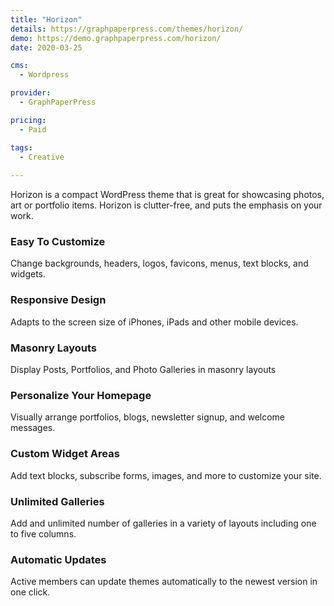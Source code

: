 ```yaml
---
title: "Horizon"
details: https://graphpaperpress.com/themes/horizon/
demo: https://demo.graphpaperpress.com/horizon/
date: 2020-03-25

cms: 
  - Wordpress

provider: 
  - GraphPaperPress

pricing:
  - Paid

tags:
  - Creative
  
---
```


Horizon is a compact WordPress theme that is great for showcasing photos, art or portfolio items. Horizon is clutter-free, and puts the emphasis on your work.

### Easy To Customize

Change backgrounds, headers, logos, favicons, menus, text blocks, and widgets.

### Responsive Design

Adapts to the screen size of iPhones, iPads and other mobile devices.

### Masonry Layouts

Display Posts, Portfolios, and Photo Galleries in masonry layouts

### Personalize Your Homepage

Visually arrange portfolios, blogs, newsletter signup, and welcome messages.

### Custom Widget Areas

Add text blocks, subscribe forms, images, and more to customize your site.

### Unlimited Galleries

Add and unlimited number of galleries in a variety of layouts including one to five columns.

### Automatic Updates

Active members can update themes automatically to the newest version in one click.

